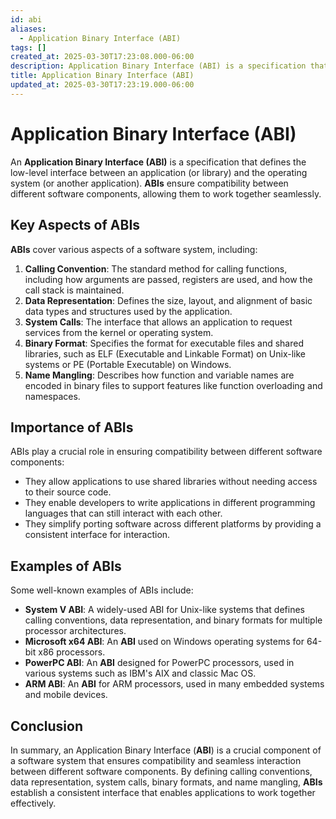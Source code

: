 ```yaml
---
id: abi
aliases:
  - Application Binary Interface (ABI)
tags: []
created_at: 2025-03-30T17:23:08.000-06:00
description: Application Binary Interface (ABI) is a specification that defines the low-level interface between an application (or library) and the operating system (or another application).
title: Application Binary Interface (ABI)
updated_at: 2025-03-30T17:23:19.000-06:00
---
```


# Application Binary Interface (ABI)

An **Application Binary Interface (ABI)** is a specification that defines the low-level interface between an application (or library) and the operating system (or another application). **ABIs** ensure compatibility between different software components, allowing them to work together seamlessly.

## Key Aspects of ABIs

**ABIs** cover various aspects of a software system, including:

1. **Calling Convention**: The standard method for calling functions, including how arguments are passed, registers are used, and how the call stack is maintained.
2. **Data Representation**: Defines the size, layout, and alignment of basic data types and structures used by the application.
3. **System Calls**: The interface that allows an application to request services from the kernel or operating system.
4. **Binary Format**: Specifies the format for executable files and shared libraries, such as ELF (Executable and Linkable Format) on Unix-like systems or PE (Portable Executable) on Windows.
5. **Name Mangling**: Describes how function and variable names are encoded in binary files to support features like function overloading and namespaces.

## Importance of ABIs

ABIs play a crucial role in ensuring compatibility between different software components:

- They allow applications to use shared libraries without needing access to their source code.
- They enable developers to write applications in different programming languages that can still interact with each other.
- They simplify porting software across different platforms by providing a consistent interface for interaction.

## Examples of ABIs

Some well-known examples of ABIs include:

- **System V ABI**: A widely-used ABI for Unix-like systems that defines calling conventions, data representation, and binary formats for multiple processor architectures.
- **Microsoft x64 ABI**: An **ABI** used on Windows operating systems for 64-bit x86 processors.
- **PowerPC ABI**: An **ABI** designed for PowerPC processors, used in various systems such as IBM's AIX and classic Mac OS.
- **ARM ABI**: An **ABI** for ARM processors, used in many embedded systems and mobile devices.

## Conclusion

In summary, an Application Binary Interface (**ABI**) is a crucial component of a software system that ensures compatibility and seamless interaction between different software components. By defining calling conventions, data representation, system calls, binary formats, and name mangling, **ABIs** establish a consistent interface that enables applications to work together effectively.

